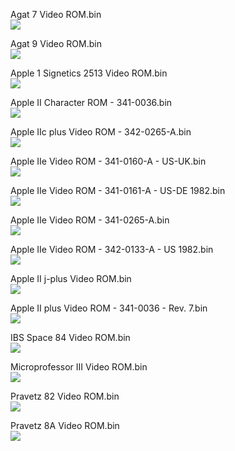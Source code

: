 
Agat 7 Video ROM.bin  
![]( Agat%207%20Video%20ROM.png )

Agat 9 Video ROM.bin  
![]( Agat%209%20Video%20ROM.png )

Apple 1 Signetics 2513 Video ROM.bin  
![]( Apple%201%20Signetics%202513%20Video%20ROM.png )

Apple II Character ROM - 341-0036.bin  
![]( Apple%20II%20Character%20ROM%20-%20341-0036.png )

Apple IIc plus Video ROM - 342-0265-A.bin  
![]( Apple%20IIc%20plus%20Video%20ROM%20-%20342-0265-A.png )

Apple IIe Video ROM - 341-0160-A - US-UK.bin  
![]( Apple%20IIe%20Video%20ROM%20-%20341-0160-A%20-%20US-UK.png )

Apple IIe Video ROM - 341-0161-A - US-DE 1982.bin  
![]( Apple%20IIe%20Video%20ROM%20-%20341-0161-A%20-%20US-DE%201982.png )

Apple IIe Video ROM - 341-0265-A.bin  
![]( Apple%20IIe%20Video%20ROM%20-%20341-0265-A.png )

Apple IIe Video ROM - 342-0133-A - US 1982.bin  
![]( Apple%20IIe%20Video%20ROM%20-%20342-0133-A%20-%20US%201982.png )

Apple II j-plus Video ROM.bin  
![]( Apple%20II%20j-plus%20Video%20ROM.png )

Apple II plus Video ROM - 341-0036 - Rev. 7.bin  
![]( Apple%20II%20plus%20Video%20ROM%20-%20341-0036%20-%20Rev.%207.png )

IBS Space 84 Video ROM.bin  
![]( IBS%20Space%2084%20Video%20ROM.png )

Microprofessor III Video ROM.bin  
![]( Microprofessor%20III%20Video%20ROM.png )

Pravetz 82 Video ROM.bin  
![]( Pravetz%2082%20Video%20ROM.png )

Pravetz 8A Video ROM.bin  
![]( Pravetz%208A%20Video%20ROM.png )

